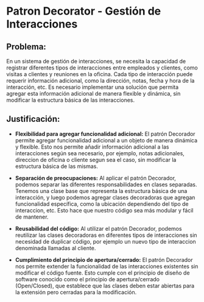 # Patron Decorator - Gestión de Interacciones

## Problema:

En un sistema de gestión de interacciones, se necesita la capacidad de registrar diferentes tipos de interacciones entre empleados y clientes, como visitas a clientes y reuniones en la oficina. Cada tipo de interacción puede requerir información adicional, como la dirección, notas, fecha y hora de la interacción, etc. Es necesario implementar una solución que permita agregar esta información adicional de manera flexible y dinámica, sin modificar la estructura básica de las interacciones.

## Justificación:

- **Flexibilidad para agregar funcionalidad adicional:** El patrón Decorador permite agregar funcionalidad adicional a un objeto de manera dinámica y flexible. Esto nos permite añadir información adicional a las interacciones según sea necesario, por ejemplo, notas adicionales, direccion de oficina o cliente segun sea el caso, sin modificar la estructura básica de las mismas.

- **Separación de preocupaciones:** Al aplicar el patrón Decorador, podemos separar las diferentes responsabilidades en clases separadas. Tenemos una clase base que representa la estructura básica de una interacción, y luego podemos agregar clases decoradoras que agregan funcionalidad específica, como la ubicación dependiendo del tipo de interaccion, etc. Esto hace que nuestro código sea más modular y fácil de mantener.

- **Reusabilidad del código:** Al utilizar el patrón Decorador, podemos reutilizar las clases decoradoras en diferentes tipos de interacciones sin necesidad de duplicar código, por ejemplo un nuevo tipo de interaccion denominada llamadas al cliente.

- **Cumplimiento del principio de apertura/cerrado:** El patrón Decorador nos permite extender la funcionalidad de las interacciones existentes sin modificar el código fuente. Esto cumple con el principio de diseño de software conocido como el principio de apertura/cerrado (Open/Closed), que establece que las clases deben estar abiertas para la extensión pero cerradas para la modificación.
